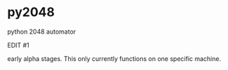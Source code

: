 # py2048
python 2048 automator

EDIT #1

early alpha stages. This only currently functions on
one specific machine.
